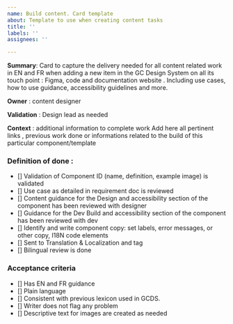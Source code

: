 ```yaml
---
name: Build content. Card template
about: Template to use when creating content tasks
title: ''
labels: ''
assignees: ''

---
```


**Summary**: Card to capture the delivery needed for all content related work in EN and FR when adding a new item in the GC Design System on all its touch point : Figma, code and documentation website .
Including use cases, how to use guidance, accessibility guidelines and more.

**Owner** : content designer

**Validation** : Design lead as needed

**Context** : additional information to complete work
Add here all pertinent links , previous work done or informations related to the build of this particular component/template

### Definition of done :
- []  Validation of Component ID (name, definition, example image) is validated
- []  Use case as detailed in requirement doc is reviewed
- []  Content guidance for the Design and accessibility section of the component has been reviewed with designer
- []  Guidance for the Dev Build and accessibility section of the component has been reviewed with dev
- []  Identify and write component copy: set labels, error messages, or other copy, I18N code elements
- []  Sent to Translation & Localization and tag
- []  Bilingual review is done

### Acceptance criteria
- [] Has EN and FR guidance
- [] Plain language
- [] Consistent with previous lexicon used in GCDS.
- [] Writer does not flag any problem
- [] Descriptive text for images are created as needed
